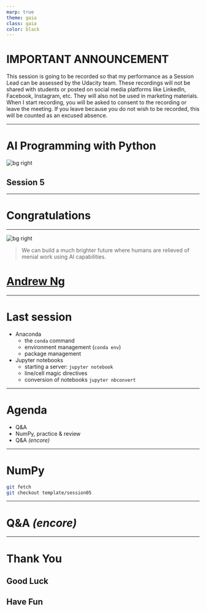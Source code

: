 ```yaml
---
marp: true
theme: gaia
class: gaia
color: black
---
```

<!--
_class:
  - gaia
  - lead
-->

# IMPORTANT ANNOUNCEMENT

This session is going to be recorded so that my performance as a Session Lead can be assessed by the Udacity team.
These recordings will not be shared with students or posted on social media platforms like LinkedIn, Facebook, Instagram, etc.
They will also not be used in marketing materials.
When I start recording, you will be asked to consent to the recording or leave the meeting.
If you leave because you do not wish to be recorded, this will be counted as an excused absence.

---

<!--
_class:
  - gaia
  - lead
-->

# AI Programming with Python

![bg right](https://www.udacity.com/www-proxy/contentful/assets/2y9b3o528xhq/2dmDLmWvCncVHcQ6lz9u5v/9ebc8c914fcf0e8b546bce78133b2a4a/OpenGraph_Udacity_Logo_Update__1_.png)

## Session 5

<!-- [attendance](../README.md) -->

---
<!--
_class:
  - gaia
  - lead
-->

# Congratulations <!-- fit -->

---

<!--
_class:
  - gaia
  - lead
-->

![bg right](https://www.andrewng.org/static/c5eb39b8da664718384eefcbc915f5cd/2f399/andrew-ng-homepage.webp)

> We can build a much brighter future where humans are relieved of menial work using AI capabilities.

# [Andrew Ng](https://www.andrewng.org/)

<!--
Founder & CEO of DeepLearning.AI,
Founder & CEO of Landing AI,
General Partner at AI Fund,
Chairman and Co-Founder of Coursera
Adjunct Professor at Stanford University’s Computer Science Department.
-->

---

# Last session

- Anaconda
  - the `conda` command
  - environment management (`conda env`)
  - package management
- Jupyter notebooks
  - starting a server: `jupyter notebook`
  - line/cell magic directives
  - conversion of notebooks `jupyter nbconvert`

---

# Agenda

- Q&A
- NumPy, practice & review
- Q&A _(encore)_

---

# NumPy

```sh
git fetch
git checkout template/session05
```

---

<!--
_class:
  - gaia
  - lead
-->

# Q&A _(encore)_ <!-- fit -->

---

<!--
_class:
  - gaia
  - lead
 -->

# Thank You

## Good Luck

## Have Fun
